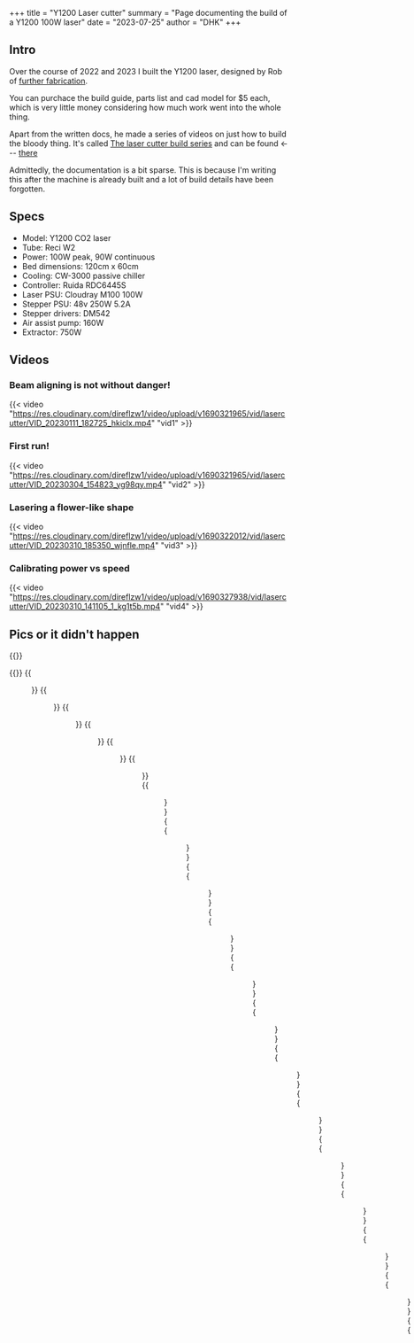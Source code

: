 +++
title = "Y1200 Laser cutter"
summary = "Page documenting the build of a Y1200 100W laser"
date = "2023-07-25"
author = "DHK"
+++

## Intro
Over the course of 2022 and 2023 I built the Y1200 laser, designed by Rob of [further fabrication](https://www.furtherfabrication.com). 

You can purchace the build guide, parts list and cad model for $5 each, which is very
little money considering how much work went into the whole thing. 

Apart from the written docs, he made a series of
videos on just how to build the bloody thing. It's called [The laser cutter build series](https://www.youtube.com/watch?v=t4BfQGhhbOQ&list=PLT2B-jiRa_P4blv69gIPtibwSavtNRHN4) and can be found <--- [there](https://www.youtube.com/watch?v=dQw4w9WgXcQ)

Admittedly, the documentation is a bit sparse. This is because I'm writing this after the machine is already built and a lot of
build details have been forgotten. 

## Specs
* Model: Y1200 CO2 laser
* Tube: Reci W2
* Power: 100W peak, 90W continuous
* Bed dimensions: 120cm x 60cm
* Cooling: CW-3000 passive chiller
* Controller: Ruida RDC6445S
* Laser PSU: Cloudray M100 100W
* Stepper PSU: 48v 250W 5.2A
* Stepper drivers: DM542
* Air assist pump: 160W
* Extractor: 750W



## Videos

### Beam aligning is not without danger!
{{< video "https://res.cloudinary.com/direflzw1/video/upload/v1690321965/vid/lasercutter/VID_20230111_182725_hkiclx.mp4" "vid1" >}}

### First run!
{{< video "https://res.cloudinary.com/direflzw1/video/upload/v1690321965/vid/lasercutter/VID_20230304_154823_yg98qy.mp4" "vid2" >}}

### Lasering a flower-like shape
{{< video "https://res.cloudinary.com/direflzw1/video/upload/v1690322012/vid/lasercutter/VID_20230310_185350_wjnfle.mp4" "vid3" >}}

### Calibrating power vs speed
{{< video "https://res.cloudinary.com/direflzw1/video/upload/v1690327938/vid/lasercutter/VID_20230310_141105_1_kg1t5b.mp4" "vid4" >}}


## Pics or it didn't happen

{{<load-photoswipe>}}

{{<gallery>}}
{{<figure link="https://res.cloudinary.com/direflzw1/image/upload/w_0.5/v1690264740/img/lasercutter/yjmh69ghtdyo0bb4rrwu.jpg">}}
{{<figure link="https://res.cloudinary.com/direflzw1/image/upload/w_0.5/v1690264775/img/lasercutter/irvssai3x5zwwblpkas4.jpg">}}
{{<figure link="https://res.cloudinary.com/direflzw1/image/upload/w_0.5/v1690264809/img/lasercutter/ybtymzinu1obva8bdxe3.jpg">}}
{{<figure link="https://res.cloudinary.com/direflzw1/image/upload/w_0.5/v1690264832/img/lasercutter/lfs1pcksiofiagqphigs.jpg">}}
{{<figure link="https://res.cloudinary.com/direflzw1/image/upload/w_0.5/v1690264853/img/lasercutter/pove0iwgoz7lfinfasp5.jpg">}}
{{<figure link="https://res.cloudinary.com/direflzw1/image/upload/w_0.5/v1690264887/img/lasercutter/dcudrircjn2zdrpjricl.jpg">}}
{{<figure link="https://res.cloudinary.com/direflzw1/image/upload/w_0.5/v1690264908/img/lasercutter/lxljlu07zvxi9hd4xgov.jpg">}}
{{<figure link="https://res.cloudinary.com/direflzw1/image/upload/w_0.5/v1690264943/img/lasercutter/sbu6obrziyjkzo8gk0tc.jpg">}}
{{<figure link="https://res.cloudinary.com/direflzw1/image/upload/w_0.5/v1690264961/img/lasercutter/uvr4scdzniuxp8tzbfej.jpg">}}
{{<figure link="https://res.cloudinary.com/direflzw1/image/upload/w_0.5/v1690264998/img/lasercutter/t4z4rten3bdmreqnaopf.jpg">}}
{{<figure link="https://res.cloudinary.com/direflzw1/image/upload/w_0.5/v1690265044/img/lasercutter/avopp1vfahuwvn2tcvtd.jpg">}}
{{<figure link="https://res.cloudinary.com/direflzw1/image/upload/w_0.5/v1690265075/img/lasercutter/blyc9zjqizcknodlwomw.jpg">}}
{{<figure link="https://res.cloudinary.com/direflzw1/image/upload/w_0.5/v1690265100/img/lasercutter/tg9zooviuwizpddoexzs.jpg">}}
{{<figure link="https://res.cloudinary.com/direflzw1/image/upload/w_0.5/v1690265145/img/lasercutter/aomnktnxn66dvrpyg2mx.jpg">}}
{{<figure link="https://res.cloudinary.com/direflzw1/image/upload/w_0.5/v1690265187/img/lasercutter/sq8guvithwfexyy4anzc.jpg">}}
{{<figure link="https://res.cloudinary.com/direflzw1/image/upload/w_0.5/v1690265256/img/lasercutter/cfmn04rrzzccjq7ikgav.jpg">}}
{{<figure link="https://res.cloudinary.com/direflzw1/image/upload/w_0.5/v1690265315/img/lasercutter/r0m9bnklddp8aomz2rz0.jpg">}}
{{<figure link="https://res.cloudinary.com/direflzw1/image/upload/w_0.5/v1690265362/img/lasercutter/pxqdv7tvojhd5m0fkz4r.jpg">}}
{{<figure link="https://res.cloudinary.com/direflzw1/image/upload/w_0.5/v1690265397/img/lasercutter/xrb57egaux843anqwtfz.jpg">}}
{{<figure link="https://res.cloudinary.com/direflzw1/image/upload/w_0.5/v1690265439/img/lasercutter/vrpgbdqgaehxp1vmaryj.jpg">}}
{{<figure link="https://res.cloudinary.com/direflzw1/image/upload/w_0.5/v1690265461/img/lasercutter/l4kzp3g6hcse5zjvic79.jpg">}}
{{<figure link="https://res.cloudinary.com/direflzw1/image/upload/w_0.5/v1690265479/img/lasercutter/fetgxa4bhy7geb4rygf8.jpg">}}
{{<figure link="https://res.cloudinary.com/direflzw1/image/upload/w_0.5/v1690265508/img/lasercutter/urdkigqlfacqos1wqekn.jpg">}}
{{<figure link="https://res.cloudinary.com/direflzw1/image/upload/w_0.5/v1690265545/img/lasercutter/tiw4vrjy2tona7ltoskw.jpg">}}
{{<figure link="https://res.cloudinary.com/direflzw1/image/upload/w_0.5/v1690265581/img/lasercutter/w3m52wxqebnhewvkxdmf.jpg">}}
{{<figure link="https://res.cloudinary.com/direflzw1/image/upload/w_0.5/v1690265598/img/lasercutter/yevmsia32as86ab34ljc.jpg">}}
{{<figure link="https://res.cloudinary.com/direflzw1/image/upload/w_0.5/v1690265635/img/lasercutter/vkrlwc8yqxqjr5oxwl1q.jpg">}}
{{<figure link="https://res.cloudinary.com/direflzw1/image/upload/w_0.5/v1690265667/img/lasercutter/jgyh4rhi2iiwy72irrbe.jpg">}}
{{<figure link="https://res.cloudinary.com/direflzw1/image/upload/w_0.5/v1690265694/img/lasercutter/azyijkv9hmep7ciwrif0.jpg">}}
{{<figure link="https://res.cloudinary.com/direflzw1/image/upload/w_0.5/v1690265727/img/lasercutter/bw2ljwfofofkodmngxpv.jpg">}}
{{<figure link="https://res.cloudinary.com/direflzw1/image/upload/w_0.5/v1690265749/img/lasercutter/gdgxdhbyjnlnhekv9f9s.jpg">}}
{{<figure link="https://res.cloudinary.com/direflzw1/image/upload/w_0.5/v1690265769/img/lasercutter/aswyjldluvd14ntan2fj.jpg">}}
{{<figure link="https://res.cloudinary.com/direflzw1/image/upload/w_0.5/v1690265845/img/lasercutter/zs7tw0p2tfb0xqgnr33k.jpg">}}
{{<figure link="https://res.cloudinary.com/direflzw1/image/upload/w_0.5/v1694083964/img/lasercutter/pfeun7apiotufwisepdh.jpg">}}
{{<figure link="https://res.cloudinary.com/direflzw1/image/upload/w_0.5/v1694083963/img/lasercutter/nvxb4gdpscqnzjfspyiu.jpg">}}
{{<figure link="https://res.cloudinary.com/direflzw1/image/upload/w_0.5/v1694083963/img/lasercutter/jstbigih3zhoqjpulinn.jpg">}}
{{<figure link="https://res.cloudinary.com/direflzw1/image/upload/w_0.5/v1694083963/img/lasercutter/v0tzqnvk3gndkujpqidv.jpg">}}
{{<figure link="https://res.cloudinary.com/direflzw1/image/upload/w_0.5/v1694083962/img/lasercutter/q98uxp3ele3dp0tfhjvb.jpg">}}
{{<figure link="https://res.cloudinary.com/direflzw1/image/upload/w_0.5/v1694083962/img/lasercutter/jewn3peocwxwnxa6xskf.jpg">}}

{{</gallery>}}

